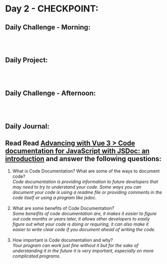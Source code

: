 # Day 2 - CHECKPOINT:

## Daily Challenge - Morning:

[]()
<br> <br>

## Daily Project:

[]() <br><br>

## Daily Challenge - Afternoon:

[]()
<br> <br>

## Daily Journal:

## Read Read [Advancing with Vue 3 > Code documentation for JavaScript with JSDoc: an introduction](https://codeworksacademy.com/fs-student-guide/resources/wk7/02-JSDocs/) and answer the following questions:

1. What is Code Documentation? What are some of the ways to document code? <br>
   _Code documentation is providing information to future developers that may need to try to understand your code. Some ways you can document your code is using a readme file or providing comments in the code itself or using a program like jsdoc._ <br>
   <br>
2. What are some benefits of Code Documentation?<br>
   _Some beneifits of code documentation are, it makes it easier to figure out code months or years later, it allows other developers to easily figure out what your code is doing or requiring, it can also make it easier to write clear code if you document ahead of writing the code._ <br>
   <br>
3. How important is Code documentation and why? <br>
   _Your program can work just fine without it but for the sake of understanding it in the future it is very important, especially on more complicated programs._ <br>

